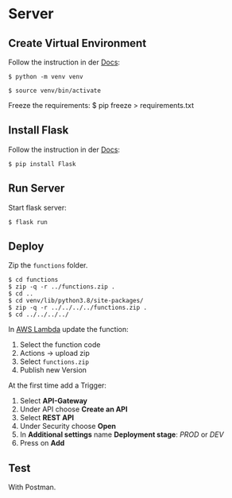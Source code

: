 # Server

## Create Virtual Environment
Follow the instruction in der [Docs](https://docs.python.org/3/tutorial/venv.html):

    $ python -m venv venv

    $ source venv/bin/activate

Freeze the requirements:
    $ pip freeze > requirements.txt

## Install Flask
Follow the instruction in der [Docs](http://flask.pocoo.org/):

    $ pip install Flask

## Run Server
Start flask server: 

    $ flask run

## Deploy

Zip the `functions` folder.

    $ cd functions
    $ zip -q -r ../functions.zip .
    $ cd ..
    $ cd venv/lib/python3.8/site-packages/
    $ zip -q -r ../../../../functions.zip .
    $ cd ../../../../

In [AWS Lambda](https://eu-west-1.console.aws.amazon.com/lambda) update the function:
1. Select the function code <br>
2. Actions -> upload zip <br>
3. Select `functions.zip` <br>
4. Publish new Version <br>

At the first time add a Trigger: 
1. Select **API-Gateway** <br>
2. Under API choose **Create an API** <br>
3. Select **REST API** <br>
4. Under Security choose **Open** <br>
5. In **Additional settings** name **Deployment stage**: *PROD* or *DEV*
6. Press on **Add** <br>

## Test 

With Postman. 

